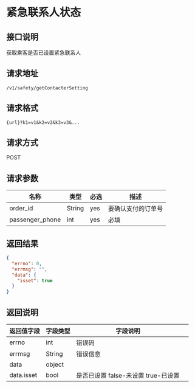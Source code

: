 # 紧急联系人状态

## 接口说明

获取乘客是否已设置紧急联系人

## 请求地址

`/v1/safety/getContacterSetting`

## 请求格式

`{url}?k1=v1&k2=v2&k3=v3&...`

## 请求方式

POST

## 请求参数

| 名称            | 类型   | 必选 | 描述               |
| --------------- | ------ | ---- | ------------------ |
| order_id        | String | yes  | 要确认支付的订单号 |
| passenger_phone | int    | yes  | 必填               |

## 返回结果

```json
{
  "errno": 0,
  "errmsg": "",
  "data": {
    "isset": true
  }
}
```

## 返回说明

| 返回值字段 | 字段类型 | 字段说明                            |      |
| ---------- | -------- | ----------------------------------- | ---- |
| errno      | int      | 错误码                              |      |
| errmsg     | String   | 错误信息                            |      |
| data       | object   |                                     |      |
| data.isset | bool     | 是否已设置 false-未设置 true-已设置 |      |